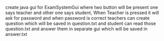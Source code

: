 create java gui for ExamSystemGui where two button will be present one says teacher and other one says student, When Teacher is pressed it will ask for password and when password is correct teachers can create question which will be saved in question.txt and student can read those question.txt and answer them in separate gui which will be saved in answer.txt

